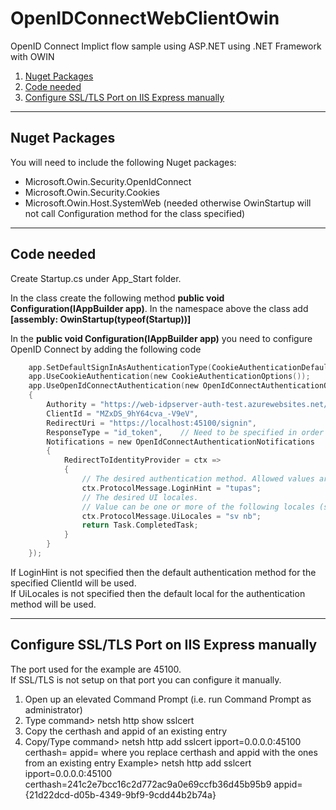 ﻿
# OpenIDConnectWebClientOwin
OpenID Connect Implict flow sample using  ASP.NET using .NET Framework with OWIN

 1. [Nuget Packages](#nuget-packages)
 1. [Code needed](#code-needed)
 1. [Configure SSL/TLS Port on IIS Express manually](#configure-ssltls-port-on-iis-express-manually)

---
## Nuget Packages
You will need to include the following Nuget packages:

 * Microsoft.Owin.Security.OpenIdConnect
 * Microsoft.Owin.Security.Cookies
 * Microsoft.Owin.Host.SystemWeb (needed otherwise OwinStartup will not call Configuration method for the class specified)

---
## Code needed
Create Startup.cs under App_Start folder.

In the class create the following method **public void Configuration(IAppBuilder app)**.
In the namespace above the class add **[assembly: OwinStartup(typeof(Startup))]**

In the **public void Configuration(IAppBuilder app)** you need to configure OpenID Connect by adding the following code
```c
    app.SetDefaultSignInAsAuthenticationType(CookieAuthenticationDefaults.AuthenticationType);
    app.UseCookieAuthentication(new CookieAuthenticationOptions());
    app.UseOpenIdConnectAuthentication(new OpenIdConnectAuthenticationOptions
    {
        Authority = "https://web-idpserver-auth-test.azurewebsites.net/",
        ClientId = "MZxDS_9hY64cva_-V9eV",
        RedirectUri = "https://localhost:45100/signin",
        ResponseType = "id_token",    // Need to be specified in order for OAuth OpenID Connect implicit flow to be used
        Notifications = new OpenIdConnectAuthenticationNotifications    // This is needed if you want to controll the authentication method and ui local that is used
        {
            RedirectToIdentityProvider = ctx =>
            {
                // The desired authentication method. Allowed values are: sbid, nbid and tupas.
                ctx.ProtocolMessage.LoginHint = "tupas";
                // The desired UI locales.
                // Value can be one or more of the following locales (sv, nb, fi, en) seperated by space where the first UI locales in the list that the authenication method supports will be used.
                ctx.ProtocolMessage.UiLocales = "sv nb";
                return Task.CompletedTask;
            }
        }
    });
```

If LoginHint is not specified then the default authentication method for the specified ClientId will be used.  
If UiLocales is not specified then the default local for the authentication method will be used.

---
## Configure SSL/TLS Port on IIS Express manually
The port used for the example are 45100.  
If SSL/TLS is not setup on that port you can configure it manually.

1. Open up an elevated Command Prompt (i.e. run Command Prompt as administrator)
1. Type command> netsh http show sslcert
1. Copy the certhash and appid of an existing entry
1. Copy/Type command> netsh http add sslcert ipport=0.0.0.0:45100 certhash=<certhash> appid=<appid>
   where you replace certhash and appid with the ones from an existing entry
   Example> netsh http add sslcert ipport=0.0.0.0:45100 certhash=241c2e7bcc16c2d772ac9a0e69ccfb36d45b95b9 appid={21d22dcd-d05b-4349-9bf9-9cdd44b2b74a}

